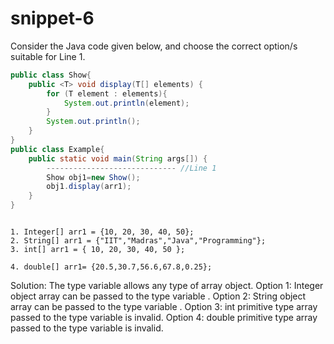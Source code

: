 # snippet-6

Consider the Java code given below, and choose the correct option/s suitable for Line 1.

```java
public class Show{
    public <T> void display(T[] elements) {
        for (T element : elements){
            System.out.println(element);
        }
        System.out.println();
    }
}
public class Example{
    public static void main(String args[]) {
        ----------------------------- //Line 1
        Show obj1=new Show();
        obj1.display(arr1);
    }
}

```

```

1. Integer[] arr1 = {10, 20, 30, 40, 50};
2. String[] arr1 = {"IIT","Madras","Java","Programming"};
3. int[] arr1 = { 10, 20, 30, 40, 50 };
4. double[] arr1= {20.5,30.7,56.6,67.8,0.25};
```

Solution: The type variable allows any type of array object. Option 1: Integer object array can be passed to the type variable . Option 2: String object array can be passed to the type variable . Option 3: int primitive type array passed to the type variable is invalid. Option 4: double primitive type array passed to the type variable is invalid.
